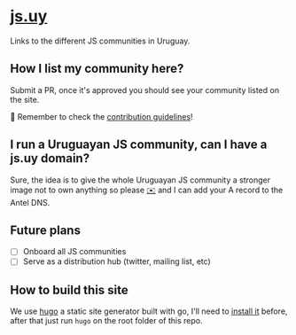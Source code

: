 # [js.uy](http://js.uy)

Links to the different JS communities in Uruguay.

## How I list my community here?

Submit a PR, once it's approved you should see your community listed on the site.

💁 Remember to check the [contribution guidelines](https://github.com/cherta/js.uy/blob/master/CONTRIBUTING.md)!

## I run a Uruguayan JS community, can I have a js.uy domain?

Sure, the idea is to give the whole Uruguayan JS community a stronger image not to own anything so please [✉️](mailto:hola@hs.uy) and I can add your A record to the Antel DNS.

## Future plans

- [ ] Onboard all JS communities
- [ ] Serve as a distribution hub (twitter, mailing list, etc)

## How to build this site

We use [hugo](http://gohugo.io/) a static site generator built with go, I'll need to [install it](http://gohugo.io/overview/installing/) before, after that just run `hugo` on the root folder of this repo.
